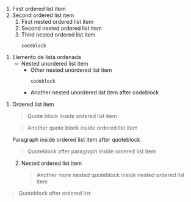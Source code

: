 1. First ordered list item
2. Second ordered list item
   1. First nested ordered list item
   2. Second nested ordered list item
   3. Third nested ordered list item
      ```
      codeblock
      ```

1) Elemento de lista ordenada
   - Nested unordered list item
      + Other nested unordered list item
         ```
         codeblock
         ```
      + Another nested unordered list item after codeblock

1. Ordered list item
   > Quote block inside
   > ordered list item

   > Another quote block inside ordered list item

   Paragraph inside ordered list item after quoteblock

   > Quoteblock after paragraph inside ordered list item

   2. Nested ordered list item
      > Another more nested quoteblock inside nested ordered list item

> Quoteblock after ordered list
